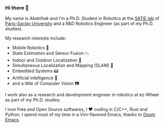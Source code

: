 ### Hi there 👋

My name is _Abdelhak_ and I'm a Ph.D. Student in Robotics at the [SATIE lab](http://satie.ens-paris-saclay.fr/) of [Paris-Saclay University](https://www.universite-paris-saclay.fr/) and a R&D Robotics Engineer (as part of my Ph.D. studies).

My research interests include:

- Mobile Robotics :robot:
- State Estimation and Sensor Fusion :chart_with_downwards_trend:
- Indoor and Outdoor Localization :satellite:
- Simultaneous Localization and Mapping (SLAM) :car:
- Embedded Systems :pager:
- Artificial intelligence :ghost:
- and a little of Computer Vision :camera:

I work also as a research and development engineer in robotics at ez-Wheel as part of my Ph.D. studies.

I love Free and Open Source softwares, I :heart: coding in C/C++, Rust and Python. I spend most of my time in a Vim-flavored Emacs, thanks to [Doom Emacs](https://github.com/hlissner/doom-emacs).
